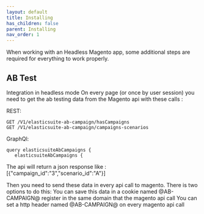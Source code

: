 ```yaml
---
layout: default
title: Installing
has_children: false
parent: Installing
nav_order: 1
---
```


When working with an Headless Magento app, some additional steps are required for everything to work properly.



## AB Test
Integration in headless mode
On every page (or once by user session) you need to get the ab testing data from the Magento api with these calls :

REST:
```
GET /V1/elasticsuite-ab-campaign/hasCampaigns
GET /V1/elasticsuite-ab-campaign/campaigns-scenarios
```

GraphQl:
```
query elasticsuiteAbCampaigns {
   elasticsuiteAbCampaigns {    
```

The api will return a json response like :
[{"campaign_id":"3","scenario_id":"A"}]

Then you need to send these data in every api call to magento. There is two options to do this:
You can save this data in a cookie named @AB-CAMPAIGN@ register in the same domain that the magento api call
You can set a http header named @AB-CAMPAIGN@ on every magento api call
